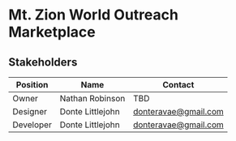 # Mt. Zion World Outreach Marketplace

## Stakeholders
Position | Name | Contact
---|---|---
Owner | Nathan Robinson | TBD
Designer | Donte Littlejohn | donteravae@gmail.com
Developer | Donte Littlejohn | donteravae@gmail.com